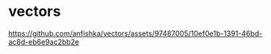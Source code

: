 # vectors



https://github.com/anfishka/vectors/assets/97487005/10ef0e1b-1391-46bd-ac8d-eb6e9ac2bb2e

